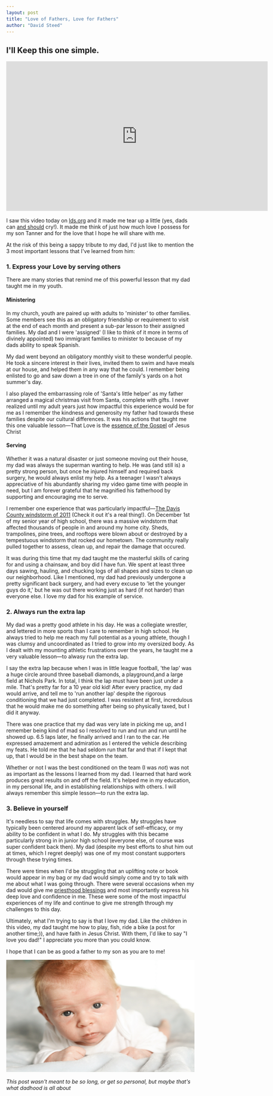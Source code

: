 ```yaml
---
layout: post
title: "Love of Fathers, Love for Fathers"
author: "David Steed"
---
```

## I'll Keep this one simple. 

<div style="margin: 0 auto; text-align:center;" id='video'>
    <iframe height="400" width="700" src='https://players.brightcove.net/710874264001/default_default/index.html?videoId=4948389225001' allowfullscreen frameborder="0"></iframe>
</div>

I saw this video today on [lds.org](https://www.lds.org/media-library/video/topics/fathers?lang=eng) and it made me tear up a little (yes, dads can [and should](https://www.babble.com/parenting/hey-dads-real-men-can-and-should-cry/) cry!). It made me think of just how much love I possess for my son Tanner and for the love that I hope he will share with me. 

At the risk of this being a sappy tribute to my dad, I'd just like to mention the 3 most important lessons that I've learned from him:

### 1. Express your Love by serving others
There are many stories that remind me of this powerful lesson that my dad taught me in my youth. 

#### Ministering

In my church, youth are paired up with adults to 'minister' to other families. Some members see this as an obligatory friendship or requirement to visit at the end of each month and present a sub-par lesson to their assigned families. My dad and I were 'assigned' (I like to think of it more in terms of divinely appointed) two immigrant families to minister to because of my dads ability to speak Spanish. 

My dad went beyond an obligatory monthly visit to these wonderful people. He took a sincere interest in their lives, invited them to swim and have meals at our house, and helped them in any way that he could. I remember being enlisted to go and saw down a tree in one of the family's yards on a hot summer's day. 

I also played the embarrassing role of 'Santa's little helper' as my father arranged a magical christmas visit from Santa, complete with gifts. I never realized until my adult years just how impactful this experience would be for me as I remember the kindness and generosity my father had towards these families despite our cultural differences. It was his actions that taught me this one valuable lesson﻿—That Love is the [essence of the Gospel](https://www.lds.org/study/general-conference/2014/04/love-the-essence-of-the-gospel?lang=eng) of Jesus Christ

#### Serving

Whether it was a natural disaster or just someone moving out their house, my dad was always the superman wanting to help. He was (and still is) a pretty strong person, but once he injured himself and required back surgery, he would always enlist my help. As a teenager I wasn't always appreciative of his abundantly sharing my video game time with people in need, but I am forever grateful that he magnified his fatherhood by supporting and encouraging me to serve. 

I remember one experience that was particularly impactful﻿—[The Davis County windstorm of 2011](https://en.wikipedia.org/wiki/Davis_County_windstorm_of_December_2011) (Check it out it's a real thing!). On December 1st of my senior year of high school, there was a massive windstorm that affected thousands of people in and around my home city. Sheds, trampolines, pine trees, and rooftops were blown about or destroyed by a tempestuous windstorm that rocked our hometown. The community really pulled together to assess, clean up, and repair the damage that occured. 

It was during this time that my dad taught me the masterful skills of caring for and using a chainsaw, and boy did I have fun. We spent at least three days sawing, hauling, and chucking logs of all shapes and sizes to clean up our neighborhood. Like I mentioned, my dad had previously undergone a pretty significant back surgery, and had every excuse to 'let the younger guys do it,' but he was out there working just as hard (if not harder) than everyone else. I love my dad for his example of service.

### 2. Always run the extra lap

My dad was a pretty good athlete in his day. He was a collegiate wrestler, and lettered in more sports than I care to remember in high school. He always tried to help me reach my full potential as a young athlete, though I was clumsy and uncoordinated as I tried to grow into my oversized body. As I dealt with my mounting athletic frustrations over the years, he taught me a very valuable lesson﻿—to alwasy run the extra lap. 

I say the extra lap because when I was in little league football, 'the lap' was a huge circle around three baseball diamonds, a playground,and a large field at Nichols Park. In total, I think the lap must have been just under a mile. That's pretty far for a 10 year old kid! After every practice, my dad would arrive, and tell me to 'run another lap' despite the rigorous conditioning that we had just completed. I was resistent at first, incredulous that he would make me do something after being so physically taxed, but I did it anyway. 

There was one practice that my dad was very late in picking me up, and I remember being kind of mad so I resolved to run and run and run until he showed up. 6.5 laps later, he finally arrived and I ran to the car. He expressed amazement and admiration as I entered the vehicle describing my feats. He told me that he had seldom run that far and that if I kept that up, that I would be in the best shape on the team. 

Whether or not I was the best conditioned on the team (I was *not*) was not as important as the lessons I learned from my dad. I learned that hard work produces great results on and off the field. It's helped me in my education, in my personal life, and in establishing relationships with others. I will always remember this simple lesson﻿—to run the extra lap.

### 3. Believe in yourself

It's needless to say that life comes with struggles. My struggles have typically been centered around my apparent lack of self-efficacy, or my ability to be confident in what I do. My struggles with this became particularly strong in in junior high school (everyone else, of course was super confident back then). My dad (despite my best efforts to shut him out at times, which I regret deeply) was one of my most constant supporters through these trying times.

There were times when I'd be struggling that an uplifting note or book would appear in my bag or my dad would simply come and try to talk with me about what I was going through. There were several occasions when my dad would give me [priesthood blessings](https://www.lds.org/study/general-conference/1987/04/priesthood-blessings?lang=eng) and most importantly express his deep love and confidence in me. These were some of the most impactful experiences of my life and continue to give me strength through my challenges to this day. 

Ultimately, what I'm trying to say is that I love my dad. Like the children in this video, my dad taught me how to play, fish, ride a bike (a post for another time;)), and have faith in Jesus Christ. With them, I'd like to say "I love you dad!" I appreciate you more than you could know. 

I hope that I can be as good a father to my son as you are to me! 

<div style="margin: 0 auto; text-align:center;" id='image'>
    <img height="300px" width="5250px" src="/assets/images/Tanner_Laying_Down.jpg">
</div>

*This post wasn't meant to be so long, or get so personal, but maybe that's what dadhood is all about*

